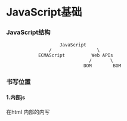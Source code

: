 # JavaScript基础

### JavaScript结构

```
					JavaScript
				/				  \
			ECMAScript			Web APIs
							   /	   \
							 DOM	    BOM
```



### 书写位置

#### 1.内部js

在html 内部的<body>内写<script>

```html
<body>
  <script>
  	alert('你好 js') 弹出警示框
  </script>
</body>
```

#### 2.外部js

通过src属性引入外部js

```html
<body>
  <script src="./js/my.js"></script>
</body>
```

注：引入后中间不要写内容，因为不会被执行

#### 3.内联js

在标签内部书写

```html
<body>
  <button onclick="alert('被点击')">按钮名字</button>
</body>
```

#### 注释和结束符

和c一样，但是不用写分号；，浏览器会自动推断结束位置

#### 输入和输出

- 输出语法，在页面显示，类似div

```html
<body>
  document.write('我是div标签')
  document.write('<h1>我是标题</h1>')
</body>
```

- 弹窗警告

```javascript
alert('警告！')
```

- 控制台打印，用于调试

```javascript
console.log('控制台打印')
```

- 弹窗输入

```javascript
prompt('请输入')
```

注：警示框会被先执行，其他依次执行

### 变量

变量声明

```javascript
let 变量名
```

赋值用 = 

```javascript
let 变量名
变量名 = 18
```

let 和 var 的区别

let 同一个变量名只能声明一个

var 可以声明多个相同变量

#### 变量规则

- 不能以关键字声明
- 只能用下划线，字母，数字，$ 来组成，数字不能开头
- 严格区分大小写， Age 和 age 不是一个变量
- 遵循驼峰命名，第一个单词小写，后面的单词首字母大写

### 数组

声明

```javascript
let arr = [数据1,数据2,数据3,.....,数据n]
```

若需要整个数组只需要写数组名，若使用某个需要index

### 常量

用 const 声明，声明之后不能改变，否则报错，声明时必须赋值

```javascript
const pi = 3.14
```

#### const和let 使用场景

当在声明对象和数组（也是一种对象）时，建议使用const来声明。因为他们在声明时，是以指针形式在栈（stack）中保存，内容则被保存在堆（heap）中。在对const声明的对象和数组操作/修改时，并不会因为声明为const而无法操作/修改

在能够使用const的情况下，尽量优先使用

### 数据类型

#### 基本数据类型

- number 数字型
- string 字符串：单引号和双引号没有本质区别，但是属性使用双引号，所以推荐使用单引号，可以用 + 拼接
- boolean 布尔型 true/false
- undefine 未定义型 一个变量声明且未被赋值过
- null 空类型 空，未知的一个特殊值

#### 模版字符串

用于拼接字符串和变量

```javascript
let age = 18
document.write(`我今年${age}岁了`)
```

用反引号包裹字符串，内部变量用${变量}来表示

##### Undefine 和 null 的区别

undefine 是一个未被赋值过的东西，不能做算术运算

null 是一个赋值量，允许算数运算

#### 检测数据类型

```javascript
let num = 10
typeof num
typeof(num)
```

#### 数据类型转换

##### 隐式转换

自动转换

+号 ：字符串拼接时，若一个变量为number也会转换为string

​	+号 "数字" 会自动转换为数字型

-号 ：会查看是否为number型，转换后进行减法运算

##### 显示转换

数据类型（变量名）

```javascript
let str = '123'
Number(str)
```

注：首字母大写

parseInt(变量名) 强行转换整数型

```javascript
parseInt('123sadasd') 结果也为123
parseInt('asd123asd') 这样不行，只能取数字开头的字符串
```

parseFloat(变量名) 强行转换为浮点型

### 运算符

- 变量 += 1 变量每次加1
- 变量++ / 变量--

##### 比较运算符

- == 比较左右两边的值是否相等（有隐式转换）
- === 全等，判断值和数据类型（严格判断）NaN 不等于任何数字，包括自己
- !== 不等
- 字符串比较，按ASCII来比

##### 逻辑运算符

- AND ：&&
- OR：||
- NOT：！

### 语句

##### if/else语句

```javascript
if（条件）{
	过程
}
else {
	过程
}
```

##### 三元运算符

```javascript
条件 ? 满足条件的代码 ： 不满足条件的代码
```

可以用于赋值操作

```javascript
let num = 3 < 5 ? 3 : 5
```

先判断3 < 5, 左真右假，返回给num

##### switch分支

```javascript
switch(数据){
	case 值1:
		代码1
		break
	case 值2:
		代码2
		break
	case 值3:
		代码3
		break
	default:
		代码n
		break
}
```

数据和值 的类型和值必须全部相等（===）才会执行，没有一个满足时执行default。

##### while循环

```javascript
while(条件){
	代码
}
```

continue 结束本次循环，进入下一个循环

break终止循环

##### for循环

```javascript
for(变量起始值;终止条件;变量变化){
	代码
}
```

### 数组操作

- 查：数组[下标]
- 改：数组[下标] = 新值
- 增：arr.push(新增内容到末尾，并返回该数组的新长度)

```javascript
arr.push(元素1,元素2,元素3,....,元素n)
```

- arr.unshift 将一个或多个元素添加到数组开头，返回新数组长度

```
arr.unshift(元素1,元素2,元素3,....,元素n)
```

- 删：arr.pop 删除数组最后一个元素，并返回被删除的元素

```javascript
arr.pop()
```

- arr.shift 删除第一个元素

```javascript
arr.shift()
```

- arr.splice 删除指定元素

```
arr.splice(起始位置，删除几个元素)
```

删除几个元素不写则直接删到最后一个元素

### 函数

##### 声明

执行特定任务的代码块

```javascript
function 函数名(参数列表){
	函数体
    return xxx
}
```

在某些特殊情况，可能不需要用户输入参数列表，这时需要在定义函数时，给上一个默认值

```javascript
function getSum(x = 0, y = 0){
	document.write(x + y)
}

getSum(1,2) // 会为函数赋值，改变x和y值
getSum() //使用默认值
```

##### 匿名函数

不具有函数名的函数

函数表达式：将匿名函数赋值给一个变量

```javascript
 let fn = function(){
 	函数体
 }
 
 fn() //调用函数
```

##### 具名函数 和 匿名函数 的区别

具名函数：在函数声明以后。可以在<script>标签内的任意一个位置调用 具名函数

```javascript
函数名(...) 
function 函数名(参数列表){
	函数体
    return xxx
}
函数名(...)
```

匿名函数：只能在声明后才能使用

```javascript
 let fn = function(){
 	函数体
 }
 
 fn() //声明/赋值 后使用
```

##### 匿名函数立即执行

防止变量污染，可以在立即执行函数内部随意声明，不影响全局变量

```javascript
// 版包裹式 (function(){ })()
(function 函数名(形参列表){
	函数体
})(实参列表); //立即执行函数必须要加分号，否则报错
// 全包裹式 (function(){ }())
(function (形参列表){
	函数体
}(实参列表));
```

末尾的（）本质是调用函数

立即执行函数可以写函数名

##### 逻辑中断

undefine 被定义为 false，若参数未被赋值，则默认为false

```javascript
console.log(11 && 22) //打印 22 AND运算：两侧都为真则返回右侧
console.log(11 || 22) //打印 11 OR运算：两侧都为真则返回左侧
```

##### 各类数据类型的布尔值

- String：''（空字符串为false）
- Number：0 为false
- undifined：false
- null：false
- NaN：false

空字符串/null 在进行减法运算时，为被当作0来看

```javascript
"" + 1 //结果为 "1" 字符串1
null/"" - 2 //结果为 -2 数字2
(undefined) 变量 - 1 //结果为NaN
```

### 对象

是一种无序的引用数据类型

```javascript
let 对象名 = {}
let 对象名 = new Obeject
```

对象由属性和方法组成

```javascript
let 对象名 = {
	属性1：属性值,
    属性2：属性值,
    属性3：属性值,
	方法名：函数
}
```

#### 对象使用

##### 查

```javascript
对象.属性
```

属性名可以用引号来表示，但对其属性操作时，需要用中括号

```javascript
let person = {
	'first-name':'huang',
	'last-name':'xiaobo',
	age = 18
}

console.log(person['first-name'])
```

##### 改

```javascript
对象.属性 = 新属性值
```

##### 增

JavaScript允许在对象内增加新的属性

```
对象.新属性 = 属性值
```

##### 删除（不常用）

```javascript
delete 对象.属性
```

#### 对象方法

```javascript
let person = {
	uname:'xiaobo',
    eat: function(){
        console.log('吃饭')
    },
    sleep: function(){
        console.log('睡觉')
    }
}

//调用
person.eat()
```

#### 遍历对象

打印对象内的所有属性

##### for in 语法

可以遍历数组，但不推荐，因为下标为string

```javascript
let arr = ['pink','red','green']
for(let key in arr){
	console.log(key) //打印arr的下标
	console.log(arr[key]) //打印内容
}
```

```javascript
let obj = {
	uname:'xiaobo',
	age: 18,
	gender: 'M'
}

for (let key in obj){ // key 是一个字符串！！！
	console.log(key) // 打印属性名 uname, age, gender
    console.log(obj.k) == console.log(obj.'uname') // 错！！！
    console.log(obj[k]) //正确写法
}
```

#### 内置对象Math

- random 生成0-1的随机数，左闭右开
- ceil 向上取整
- floor 向下取整
- max 找最大数
- min 找最小数
- pow 幂运算
- abs 绝对值
- round 四舍五入

```javascript
Math.函数名(参数)
```

# WEB-API

用js去操作 html 和浏览器

BOM （浏览器对象模型）

### DOM

DOM （文档对象模型）：Document Object Model 操作网页内容，实现用户交互

DOM树：将 HTML 文档以树状图结构直观表现出来

从HTML内获取一个标签，每个标签是以对象的形式传递到js中

#### 打印对象

```javascript
const div = document.querySelector('div')
console.dir(div) // div 是obj类型， 该行打印div内容
```

#### document 对象

网页的所有内容都在document对象中

document.write() ：就是document对象内的一个方法

#### 获取DOM元素

根据CSS选择器来获取DOM元素

```javascript
document.querySelector('div') // query 查询
```

在存在多个<div>时，querySelector 优先获取第一个<div>元素

##### 以id形式获取

```html
<p id="intro">这是一个段落。</p>

<script>
  const intro = document.querySelector('#intro') //一定要加引号
</script>
```

##### 获取ul列表的li

```html
<ul>
    <li>测试1</li>
    <li>测试2</li>
    <li>测试3</li>
</ul>
<script>
	const li = document.querySelector('ul li:first-child')
</script>
```

